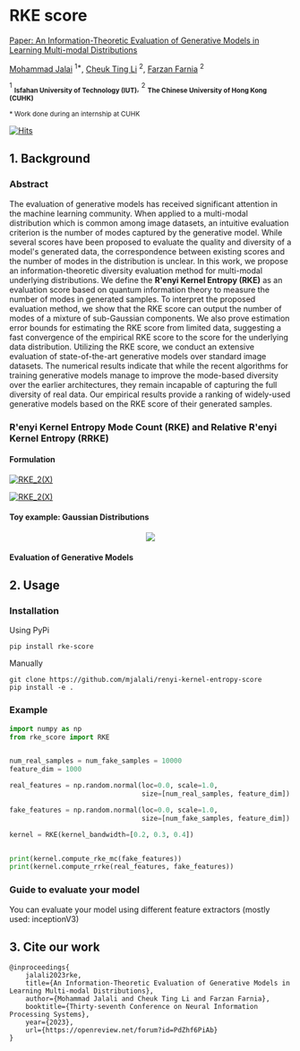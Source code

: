 # RKE score

[Paper: An Information-Theoretic Evaluation of Generative Models in Learning Multi-modal Distributions](https://openreview.net/forum?id=PdZhf6PiAb)

[Mohammad Jalai](https://mjalali.github.io/) <sup>1*</sup>, [Cheuk Ting Li](https://www.ie.cuhk.edu.hk/faculty/li-cheuk-ting/) <sup>2</sup>,
[Farzan Farnia](https://www.cse.cuhk.edu.hk/people/faculty/farzan-farnia/) <sup>2</sup>

<sup>1</sup> <sub>**Isfahan University of Technology (IUT)**</sub>, <sup>2</sup> <sub>**The Chinese University of Hong Kong (CUHK)**</sub>

<sub>* Work done during an internship at CUHK</sub>

[![Hits](https://hits.seeyoufarm.com/api/count/incr/badge.svg?url=https%3A%2F%2Fgithub.com%2Fgjbae1212%2Fhit-counter)](https://hits.seeyoufarm.com)                    

## 1. Background

### Abstract
The evaluation of generative models has received significant attention in the machine learning community.
When applied to a multi-modal distribution which is common among image datasets, an intuitive evaluation criterion is the number of modes captured by the generative model. 
While several scores have been proposed to evaluate the quality and diversity of a model's generated data, the correspondence between existing scores and the number of modes in the distribution is unclear. 
In this work, we propose an information-theoretic diversity evaluation method for multi-modal underlying distributions. We define the **R\'enyi Kernel Entropy (RKE)** as an evaluation score based on quantum information theory to measure the number of modes in generated samples. To interpret the proposed evaluation method, we show that the RKE score can output the number of modes of a mixture of sub-Gaussian components. We also prove estimation error bounds for estimating the RKE score from limited data, suggesting a fast convergence of the empirical RKE score to the score for the underlying data distribution. Utilizing the RKE score, we conduct an extensive evaluation of state-of-the-art generative models over standard image datasets. The numerical results indicate that while the recent algorithms for training generative models manage to improve the mode-based diversity over the earlier architectures, they remain incapable of capturing the full diversity of real data. Our empirical results provide a ranking of widely-used generative models based on the RKE score of their generated samples.

### R'enyi Kernel Entropy Mode Count (RKE) and Relative R'enyi Kernel Entropy (RRKE)

#### Formulation

<a href="https://latex.codecogs.com/svg.image?\mathrm{RKE}_2(\mathbf{X})=-\log\Bigl(\mathbb{E}_{X,X'\stackrel{\mathrm{iid}}{\sim}P_X}\bigl[k^2(\mathbf{X},\mathbf{X}')\bigr]\Bigr)=\,-\log\biggl(\frac{1}{n^2}\sum_{i=1}^{n}\sum_{j=1}^{n}k^2(\mathbf{x}_i,\mathbf{x}_j)\biggr)" target="_blank"><img src="https://latex.codecogs.com/svg.image?\mathrm{RKE}_2(\mathbf{X})=-\log\Bigl(\mathbb{E}_{X,X'\stackrel{\mathrm{iid}}{\sim}P_X}\bigl[k^2(\mathbf{X},\mathbf{X}')\bigr]\Bigr)=\,-\log\biggl(\frac{1}{n^2}\sum_{i=1}^{n}\sum_{j=1}^{n}k^2(\mathbf{x}_i,\mathbf{x}_j)\biggr)" title="RKE_2(X)" /></a>

<a href="https://latex.codecogs.com/svg.image?\widehat{\mathrm{RRKE}}_{\frac{1}{2}}(\mathbf{X},\mathbf{Y})=-\log\Bigl(\bigl\Vert&space;K_{XY}\bigr\Vert^{2}_{\mathrm{nuc}}\Bigr)" target="_blank"><img src="https://latex.codecogs.com/svg.image?\widehat{\mathrm{RRKE}}_{\frac{1}{2}}(\mathbf{X},\mathbf{Y})=-\log\Bigl(\bigl\Vert&space;K_{XY}\bigr\Vert^{2}_{\mathrm{nuc}}\Bigr)" title="RKE_2(X)" /></a>


#### Toy example: Gaussian Distributions
<p align="center">
    <img src=https://github.com/mjalali/renyi-kernel-entropy/tree/main/assets/figures/gaussians-gans.png> 
</p>

#### Evaluation of Generative Models



## 2. Usage

### Installation

Using PyPi

```shell
pip install rke-score
```

Manually
```shell
git clone https://github.com/mjalali/renyi-kernel-entropy-score
pip install -e .
```

### Example

```python
import numpy as np
from rke_score import RKE


num_real_samples = num_fake_samples = 10000
feature_dim = 1000

real_features = np.random.normal(loc=0.0, scale=1.0,
                                 size=[num_real_samples, feature_dim])

fake_features = np.random.normal(loc=0.0, scale=1.0,
                                 size=[num_fake_samples, feature_dim])

kernel = RKE(kernel_bandwidth=[0.2, 0.3, 0.4])


print(kernel.compute_rke_mc(fake_features))
print(kernel.compute_rrke(real_features, fake_features))
```

### Guide to evaluate your model
You can evaluate your model using different feature extractors (mostly used: inceptionV3)


## 3. Cite our work
```text
@inproceedings{
    jalali2023rke,
    title={An Information-Theoretic Evaluation of Generative Models in Learning Multi-modal Distributions},
    author={Mohammad Jalali and Cheuk Ting Li and Farzan Farnia},
    booktitle={Thirty-seventh Conference on Neural Information Processing Systems},
    year={2023},
    url={https://openreview.net/forum?id=PdZhf6PiAb}
}
```
